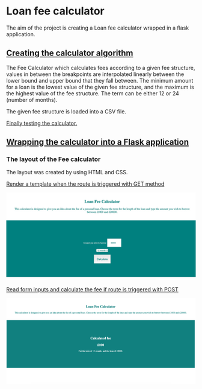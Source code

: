 # Loan fee calculator

The aim of the project is creating a Loan fee calculator wrapped in a flask application.

## [Creating the calculator algorithm](https://github.com/Klariss/fee_calculator/blob/master/fee_calc/calculator.py)

The Fee Calculator which calculates fees according to a given
fee structure, values in between the breakpoints are interpolated linearly between the
lower bound and upper bound that they fall between. 
The minimum amount for a loan is the lowest value of the given fee structure, and the maximum is the highest value of the fee structure. The term can be either 12 or 24 (number of months).

The given fee structure is loaded into a CSV file.

[Finally testing the calculator.](https://github.com/Klariss/fee_calculator/blob/master/fee_calc/testing.py)

## [Wrapping the calculator into a Flask application](https://github.com/Klariss/fee_calculator/blob/master/fee_calc/flask_calc.py)

### The layout of the Fee calculator 

The layout was created by using HTML and CSS.

[Render a template when the route is triggered with GET method](https://github.com/Klariss/fee_calculator/blob/master/fee_calc/templates/index.html)

![alt text](layout.jpeg)

[Read form inputs and calculate the fee if route is triggered with POST](https://github.com/Klariss/fee_calculator/blob/master/fee_calc/templates/calculate.html)

![alt text](layout2.jpeg)
